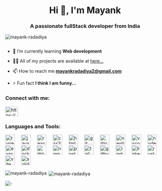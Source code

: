 <h1 align="center">Hi 👋, I'm Mayank</h1>
<h3 align="center">A passionate fullStack developer from India</h3>

<p align="left"> <img src="https://komarev.com/ghpvc/?username=mayank-radadiya&label=Profile%20views&color=0e75b6&style=flat" alt="mayank-radadiya" /> </p>

<p align="left"> <a href="https://twitter.com/" target="blank"><img src="https://img.shields.io/twitter/follow/?logo=twitter&style=for-the-badge" alt="" /></a> </p>

- 🌱 I’m currently learning **Web development**

- 👨‍💻 All of my projects are available at [here...](https://www.mayankr.me/)

- 📫 How to reach me **mayankradadiya2@gmail.com**

- ⚡ Fun fact **I think I am funny...**

<h3 align="left">Connect with me:</h3>
<p align="left">
<a href="https://www.linkedin.com/in/mayank-radadiya-693583241/" target="blank"><img align="center" src="https://raw.githubusercontent.com/rahuldkjain/github-profile-readme-generator/master/src/images/icons/Social/linked-in-alt.svg" alt="https://www.linkedin.com/in/mayank-radadiya-693583241/" height="30" width="40" /></a>
</p>

<h3 align="left">Languages and Tools:</h3>
<p align="left">  <img src="https://cdn.jsdelivr.net/gh/devicons/devicon/icons/typescript/typescript-original.svg" height="30" alt="typescript logo"  />
  <img width="12" />
  <img src="https://cdn.jsdelivr.net/gh/devicons/devicon/icons/javascript/javascript-original.svg" height="30" alt="javascript logo"  />
  <img width="12" />
  <img src="https://cdn.simpleicons.org/react/61DAFB" height="30" alt="react logo"  />
  <img width="12" />
  <img src="https://cdn.jsdelivr.net/gh/devicons/devicon/icons/css3/css3-original.svg" height="30" alt="css3 logo"  />
  <img width="12" />
  <img src="https://cdn.jsdelivr.net/gh/devicons/devicon/icons/html5/html5-original.svg" height="30" alt="html5 logo"  />
  <img width="12" />
  <img src="https://skillicons.dev/icons?i=git" height="30" alt="git logo"  />
  <img width="12" />
  <img src="https://cdn.jsdelivr.net/gh/devicons/devicon/icons/mysql/mysql-original.svg" height="30" alt="mysql logo"  />
  <img width="12" />
  <img src="https://skillicons.dev/icons?i=nextjs" height="30" alt="nextjs logo"  />
  <img width="12" />
  <img src="https://cdn.jsdelivr.net/gh/devicons/devicon/icons/vscode/vscode-original.svg" height="30" alt="vscode logo"  />
  <img width="12" />
  <img src="https://cdn.simpleicons.org/nodedotjs/339933" height="30" alt="nodejs logo"  />
  <img width="12" />
  <img src="https://skillicons.dev/icons?i=express" height="30" alt="express logo"  />
  <img width="12" />
  <img src="https://skillicons.dev/icons?i=docker" height="30" alt="docker logo"  />
  <img width="12" />
  <img src="https://cdn.simpleicons.org/mongodb/47A248" height="30" alt="mongodb logo"  />
  <img width="12" />
  <img src="https://cdn.simpleicons.org/npm/CB3837" height="30" alt="npm logo"  />
  <img width="12" />
  <img src="https://cdn.simpleicons.org/postman/FF6C37" height="30" alt="postman logo"  />
  <img width="12" />
  <img src="https://cdn.simpleicons.org/tailwindcss/06B6D4" height="30" alt="tailwindcss logo"  />
  <img width="12" />
  <img src="https://skillicons.dev/icons?i=github" height="30" alt="github logo"  />
  <img width="12" />
  <img src="https://skillicons.dev/icons?i=instagram" height="30" alt="instagram logo"  />
  <img width="12" />
  <img src="https://skillicons.dev/icons?i=linkedin" height="30" alt="linkedin logo"  />
  <img width="12" />
  <img src="https://skillicons.dev/icons?i=rust" height="30" alt="rust logo"  />
  <img width="12" />
  <img src="https://skillicons.dev/icons?i=vite" height="30" alt="vite logo"  />
  <img width="12" />
  <img src="https://img.shields.io/badge/Solidity-363636?logo=solidity&logoColor=white&style=for-the-badge" height="30" alt="solidity logo"  />


<p><img align="left" src="https://github-readme-stats.vercel.app/api/top-langs?username=mayank-radadiya&show_icons=true&locale=en&layout=compact" alt="mayank-radadiya" /></p>

<p>&nbsp;<img align="center" src="https://github-readme-stats.vercel.app/api?username=mayank-radadiya&show_icons=true&locale=en" alt="mayank-radadiya" /></p>

<p><img align="center" src="https://github-readme-streak-stats.herokuapp.com/?user=mayank-radadiya&" alt="-" /></p>
